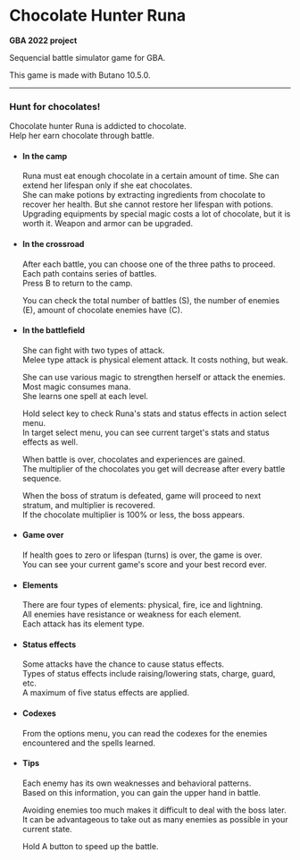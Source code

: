 # Chocolate Hunter Runa

**GBA 2022 project**

Sequencial battle simulator game for GBA.

This game is made with Butano 10.5.0.

-----

### Hunt for chocolates!

Chocolate hunter Runa is addicted to chocolate.\
Help her earn chocolate through battle.

+ #### In the camp

  Runa must eat enough chocolate in a certain amount of time. She can extend her lifespan only if she eat chocolates.\
  She can make potions by extracting ingredients from chocolate to recover her health. But she cannot restore her lifespan with potions.\
  Upgrading equipments by special magic costs a lot of chocolate, but it is worth it. Weapon and armor can be upgraded.

+ #### In the crossroad

  After each battle, you can choose one of the three paths to proceed.\
  Each path contains series of battles.\
  Press B to return to the camp.

  You can check the total number of battles (S), the number of enemies (E), amount of chocolate enemies have (C).

+ #### In the battlefield

  She can fight with two types of attack.\
  Melee type attack is physical element attack. It costs nothing, but weak.

  She can use various magic to strengthen herself or attack the enemies.\
  Most magic consumes mana.\
  She learns one spell at each level.

  Hold select key to check Runa's stats and status effects in action select menu.\
  In target select menu, you can see current target's stats and status effects as well.

  When battle is over, chocolates and experiences are gained.\
  The multiplier of the chocolates you get will decrease after every battle sequence.

  When the boss of stratum is defeated, game will proceed to next stratum, and multiplier is recovered.\
  If the chocolate multiplier is 100% or less, the boss appears.

+ #### Game over

  If health goes to zero or lifespan (turns) is over, the game is over.\
  You can see your current game's score and your best record ever.

+ #### Elements

  There are four types of elements: physical, fire, ice and lightning.\
  All enemies have resistance or weakness for each element.\
  Each attack has its element type.

+ #### Status effects

  Some attacks have the chance to cause status effects.\
  Types of status effects include raising/lowering stats, charge, guard, etc.\
  A maximum of five status effects are applied.

+ #### Codexes

  From the options menu, you can read the codexes for the enemies encountered and the spells learned.

+ #### Tips

  Each enemy has its own weaknesses and behavioral patterns.\
  Based on this information, you can gain the upper hand in battle.

  Avoiding enemies too much makes it difficult to deal with the boss later.\
  It can be advantageous to take out as many enemies as possible in your current state.

  Hold A button to speed up the battle.
